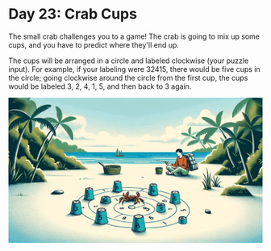 # Day 23: Crab Cups

The small crab challenges you to a game! The crab is going to mix up some cups, and you have to predict where they'll
end up.

The cups will be arranged in a circle and labeled clockwise (your puzzle input). For example, if your labeling were
32415, there would be five cups in the circle; going clockwise around the circle from the first cup, the cups would be
labeled 3, 2, 4, 1, 5, and then back to 3 again.

![Scene](./scene.jpg)